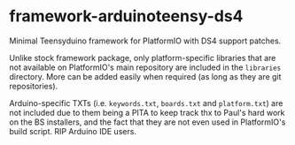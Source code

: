 # framework-arduinoteensy-ds4

Minimal Teensyduino framework for PlatformIO with DS4 support patches.

Unlike stock framework package, only platform-specific libraries that are not available on PlatformIO's main repository are included in the `libraries` directory. More can be added easily when required (as long as they are git repositories).

Arduino-specific TXTs (i.e. `keywords.txt`, `boards.txt` and `platform.txt`) are not included due to them being a PITA to keep track thx to Paul's hard work on the BS installers, and the fact that they are not even used in PlatformIO's build script. RIP Arduino IDE users.
